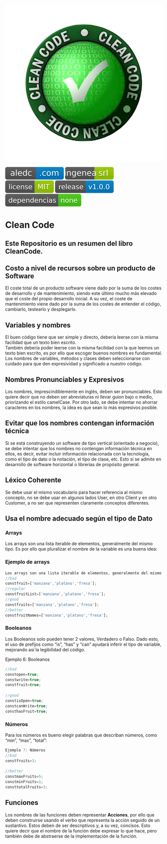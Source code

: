 ![Clean Code](https://raw.githubusercontent.com/aledc7/cleanCode/master/resources/cleancode.png)

[![aledc.com](https://github.com/aledc7/Scrum-Certification/blob/master/recursos/aledc.com.svg)](https://aledc.com)
[![ingenea.com.ar](https://github.com/aledc7/Scrum-Certification/blob/master/recursos/ingenea.svg)](http://ingenea.com.ar)
[![License](https://github.com/aledc7/Scrum-Certification/blob/master/recursos/mit-license.svg)](https://aledc.com)
[![GitHub release](https://github.com/aledc7/Scrum-Certification/blob/master/recursos/release.svg)](https://aledc.com)
[![Dependencies](https://github.com/aledc7/Scrum-Certification/blob/master/recursos/dependencias-none.svg)](https://aledc.com)

# Clean Code

## Este Repositorio es un resumen del libro CleanCode.   



## Costo a nivel de recursos sobre un producto de Software

El coste total de un producto software viene dado por la suma de los costes de desarrollo y de mantenimiento, siendo este último mucho más elevado que el coste del propio desarrollo inicial. A su vez, el coste de mantenimiento viene dado por la suma de los costes de entender el código, cambiarlo, testearlo y desplegarlo.

## Variables y nombres

El buen código tiene que ser simple y directo, debería leerse con la misma facilidad que un texto bien escrito.  
También debería poder leerse con la misma facilidad con la que leemos un texto bien escrito, es por ello que escoger buenos nombres es fundamental.  
Los nombres de variables, métodos y clases deben seleccionarse con cuidado para que den expresividad y significado a nuestro código.

## Nombres Pronunciables y Expresivos
Los nombres, imprescindiblemente en inglés, deben ser pronunciables. Esto quiere decir que no deben ser abreviaturas ni llevar guion bajo o medio, priorizando el estilo camelCase. Por otro lado, se debe intentar no ahorrar caracteres en los nombres, la idea es que sean lo más expresivos posible.


## Evitar que los nombres contengan información técnica
Si se está construyendo un software de tipo vertical (orientado a negocio), se debe intentar que los nombres no contengan información técnica en ellos, es decir, evitar incluir información relacionada con la tecnología, como el tipo de dato o la notación, el tipo de clase, etc. Esto sí se admite en desarrollo de software horizontal o librerías de propósito general.

## Léxico Coherente
Se debe usar el mismo vocabulario para hacer referencia al mismo concepto, no se debe usar en algunos lados User, en otro Client y en otro Customer, a no ser que representen claramente conceptos diferentes.

## Usa el nombre adecuado según el tipo de Dato

### Arrays
Los arrays son una lista iterable de elementos, generalmente del mismo tipo. Es por ello que pluralizar el nombre de la variable es una buena idea:

### Ejemplo de arrays
```js
Los arrays son una lista iterable de elementos, generalmente del mismo tipo. Es por ello que pluralizar el nombre de la variable puede
//bad
constfruit=['manzana','platano','fresa'];
//regular
constfruitList=['manzana','platano','fresa'];
//good
constfruits=['manzana','platano','fresa'];
//better
constfruitNames=['manzana','platano','fresa'];
````

### Booleanos
Los Booleanos solo pueden tener 2 valores, Verdadero o Falso. Dado esto, el uso de prefijos como “is”, “has” y “can” ayudará inferir el tipo de variable, mejorando así la legibilidad del código.

Ejemplo 6: Booleanos
```js
//bad
constopen=true;
constwrite=true;
constfruit=true;

//good
constisOpen=true;
constcanWrite=true;
consthasFruit=true;
````

### Números
Para los números es bueno elegir palabras que describan números, como “min”, “max”, “total”:
```js
Ejemplo 7: Números
//bad
constfruits=3;

//better
constmaxFruits=5;
constminFruits=1;
consttotalFruits=3;
````

## Funciones
Los nombres de las funciones deben representar __Acciones__, por ello que deben construirse usando el verbo que representa la acción seguido de un sustantivo. Estos deben de ser descriptivos y, a su vez, concisos.   Esto quiere decir que el nombre de la función debe expresar lo que hace, pero también debe de abstraerse de la implementación de la función.


